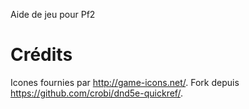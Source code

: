 Aide de jeu pour Pf2


Crédits
=======

Icones fournies par http://game-icons.net/.
Fork depuis https://github.com/crobi/dnd5e-quickref/.
